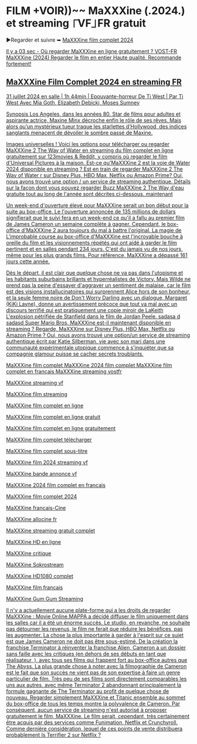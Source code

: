 # FILM +VOIR))~~ MaXXXine (.2024.) et streaming ⎾VF⏌FR gratuit

▶Regarder et suivre ➥ <a href="https://t.co/P2pynMn7ZY" rel="nofollow">MaXXXine film complet 2024</p>

Il y a 03 sec - Où regarder MaXXXine en ligne gratuitement ? VOST-FR MaXXXine (2024) Regarder le film en entier
Haute qualité. Recommande fortement!

## MaXXXine Film Complet 2024 en streaming FR

31 juillet 2024 en salle | 1h 44min | Epouvante-horreur
De Ti West | Par Ti West
Avec Mia Goth, Elizabeth Debicki, Moses Sumney

Synopsis
Los Angeles, dans les années 80. Star de films pour adultes et aspirante actrice, Maxine Minx décroche enfin le rôle de ses rêves. Mais alors qu’un mystérieux tueur traque les starlettes d’Hollywood, des indices sanglants menacent de dévoiler le sombre passé de Maxine.

Images universelles ! Voici les options pour télécharger ou regarder MaXXXine 2 The Way of Water en streaming du film complet
en ligne gratuitement sur 123movies & Reddit, y compris où regarder le film d'Universal Pictures à la maison. Est-ce qu'MaXXXine 2 est la voie
de Water 2024 disponible en streaming ? Est en train de regarder MaXXXine 2 The Way of Water r sur Disney Plus, HBO Max, Netflix ou Amazon
Prime? Oui, nous avons trouvé une option / un service de streaming authentique. Détails sur la façon dont vous pouvez regarder Buzz MaXXXine 2 The Way
d'eau gratuite tout au long de l'année sont décrites ci-dessous. maintenant

Un week-end d'ouverture élevé pour MaXXXine serait un bon début pour la suite au box-office. Le
l'ouverture annoncée de 135 millions de dollars signifierait que le suivi fera en un week-end ce qu'il a fallu au premier film de James Cameron un
semaine complète à gagner. Cependant, le box-office d'MaXXXine 2 aura toujours du mal à battre l'original. La magie de
L'improbable course au box-office d'MaXXXine est l'incroyable bouche à oreille du film et les visionnements répétés qui ont aidé à garder le
film pertinent et en salles pendant 234 jours. C'est du jamais vu de nos jours, même pour les plus grands films. Pour référence,
MaXXXine a dépassé 161 jours cette année.

Dès le départ, il est clair que quelque chose ne va pas dans l'utopisme et les habitants suburbains brillants et hyperréalistes de Victory.
Mais Wilde ne prend pas la peine d'essayer d'aggraver un sentiment de malaise, car le film est des visions installucinatoires qui surprennent
Alice hors de son bonheur, et la seule femme noire de Don't Worry Darling avec un dialogue, Margaret (KiKi Layne), donne un
avertissement précoce que tout va mal avec un discours terrifié qui est pratiquement une copie miroir de LaKeith
L'explosion pétrifiée de Stanfield dans le film de Jordan Peele. sadasa d sadasd
Super Mario Bros, MaXXXine est-il maintenant disponible en streaming ? Regarde, MaXXXine sur Disney Plus, HBO Max,
Netflix ou Amazon Prime ? Oui, nous avons trouvé une option/un service de streaming authentique écrit par Katie Silberman. vie
avec son mari dans une communauté expérimentale utopique commence à s'inquiéter que sa compagnie glamour puisse se cacher
secrets troublants.

MaXXXine film complet
MaXXXine 2024 film complet
MaXXXine film complet en français
MaXXXine streaming vostfr

MaXXXine streaming vf

MaXXXine film streaming

MaXXXine film complet en ligne

MaXXXine film complet en ligne gratuit

MaXXXine film complet en ligne gratuitement

MaXXXine film complet télécharger

MaXXXine film complet sous-titre

MaXXXine film 2024 streaming vf

MaXXXine bande annonce vf

MaXXXine 2024 film complet en francais

MaXXXine film complet 2024

MaXXXine francais-Cine

MaXXXine allocine fr

MaXXXine streaming gratuit complet

MaXXXine HD en ligne

MaXXXine critique

MaXXXine Sokrostream

MaXXXine HD1080 complet

MaXXXine film francais

MaXXXine Gum Gum Streaming

Il n'y a actuellement aucune plate-forme qui a les droits de regarder MaXXXine :  Movie Online.MAPPA a décidé
diffuser le film uniquement dans les salles car il a été un énorme succès. Le studio, en revanche, ne souhaite pas
détourner les revenus, le film ne ferait que réduire les bénéfices, pas les augmenter.
La chose la plus importante à garder à l'esprit sur ce sujet est que James Cameron ne doit pas être sous-estimé. De la création
la franchise Terminator à réinventer la franchise Alien, Cameron a un dossier sans faille avec les critiques (en dehors de
ses débuts en tant que réalisateur, ), avec tous ses films qui frappent fort au box-office autres que The Abyss.
La plus grande chose à noter avec la filmographie de Cameron est le fait que son succès ne vient pas de son expertise à
faire un genre particulier de film. Très peu de ses films sont directement comparables les uns aux autres, avec même Terminator
2 abandonnant principalement la formule gagnante de The Terminator au profit de quelque chose de nouveau. Regarder simplement MaXXXine
et Titanic ensemble au sommet du box-office de tous les temps montre la polyvalence de Cameron.
Par conséquent, aucun service de streaming n'est autorisé à proposer gratuitement le film, MaXXXine. Le film serait,
cependant, très certainement être acquis par des services comme Funimation, Netflix et Crunchyroll. Comme dernière considération,
lequel de ces points de vente distribuera probablement Is Terrifier
2 sur Netflix ?
